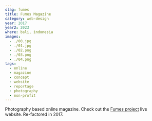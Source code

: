 ```yaml
---
slag: fumes
title: Fumes Magazine
category: web-design
year: 2017
year2: 2023
where: bali, indonesia
images:
  - ./00.jpg
  - ./01.jpg
  - ./02.png
  - ./03.png
  - ./04.png
tags:
  - online
  - magazine
  - concept
  - website
  - reportage
  - photography
  - non-profit
---
```


Photography based online magazine.
Check out the [Fumes project](https://fumes.junglestar.org?source=rokma.com) live website.
Re-factored in 2017.
